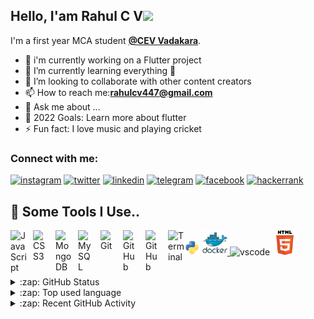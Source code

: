 <h2>Hello, I'am Rahul C V<img src="https://raw.githubusercontent.com/MartinHeinz/MartinHeinz/master/wave.gif" width="30px"></h2>
<p>I'm  a first year MCA student <strong><a href="https://cev.ac.in/">@CEV Vadakara</a></strong>.</p> 


- 🔭 i'm currently working on a Flutter project
- 🌱 I’m currently learning everything 🤣
- 👯 I’m looking to collaborate with other content creators
- 📫 How to reach me:**rahulcv447@gmail.com**
-  💬 Ask me about ...
- 🥅 2022 Goals: Learn more about flutter
- ⚡ Fun fact: I love music and playing cricket


### Connect with me:
<p align="left">
<a href="https://instagram.com/__rahul_cv" target="blank"><img src="https://image.similarpng.com/very-thumbnail/2020/05/Glossy-Instagram-icon-PNG.png" alt="instagram" width="40" height="40" /></a>
<a href="https://twitter.com/cv89599063" target="blank"><img src="https://t4.ftcdn.net/jpg/04/83/36/97/360_F_483369745_d9uQmdRaUGrZjuZC95rh10o64eYunK6c.jpg" alt="twitter" width="40" height="40"/></a>
 <a href="https://www.linkedin.com/in/rahul-c-v-4b2260240" target="blank"><img src="https://image.similarpng.com/very-thumbnail/2021/01/Illustration-of-Linkedin-icon-on-transparent-background-PNG.png" alt="linkedin" width="40" height="40"/></a>
 <a href="https://t.me/" target="blank"><img src="https://encrypted-tbn0.gstatic.com/images?q=tbn:ANd9GcRP2v_VjYKNg9RrPTezJ_rJW1kphowSkGIoxxadCk40LHKcYAAotkvb5JFy9x5gVKUTkXw&usqp=CAU" alt="telegram" width="40" height="40" /></a>
<a href="" target="blank"><img src="https://w7.pngwing.com/pngs/807/849/png-transparent-facebook-logo-social-media-facebook-like-button-computer-icons-facebook-like-button-social-trademark-logo-internet-thumbnail.png" alt="facebook" width="40" height="40" /></a>
<a href="https:// @rahulcv447"target="blank"><img src="https://upload.wikimedia.org/wikipedia/commons/4/40/HackerRank_Icon-1000px.png" alt="hackerrank" width="40" height="40" /></a>
</p>
<h2>🚀 Some Tools I Use..</h2>
<p align="left">
<img src="https://raw.githubusercontent.com/devicons/devicon/master/icons/python/python-original.svg" alt="python" width="25" height="25" />
<a href="https://www.docker.com/" target="_blank"> <img src="https://raw.githubusercontent.com/devicons/devicon/master/icons/docker/docker-original-wordmark.svg" alt="docker" width="40" height="40"/> </a>
<img src="https://cdn.worldvectorlogo.com/logos/visual-studio-code-1.svg" alt="vscode" width="25" height="25" />
   <a href="https://www.w3.org/html/" target="_blank"> <img src="https://raw.githubusercontent.com/devicons/devicon/master/icons/html5/html5-original-wordmark.svg" alt="html5" width="40" height="40"/> </a>
 <img align="left" alt="JavaScript" width="26px" src="https://cdn.jsdelivr.net/gh/devicons/devicon/icons/javascript/javascript-original.svg" style="padding-right:10px;" />
   <img align="left" alt="CSS3" width="26px" src="https://cdn.jsdelivr.net/gh/devicons/devicon/icons/css3/css3-original.svg" style="padding-right:10px;"/>
 <img align="left" alt="MongoDB" width="26px" src="https://cdn.jsdelivr.net/gh/devicons/devicon/icons/mongodb/mongodb-original.svg" style="padding-right:10px;" />
<img align="left" alt="MySQL" width="26px" src="https://cdn.jsdelivr.net/gh/devicons/devicon/icons/mysql/mysql-original.svg" style="padding-right:10px;"/>
<img align="left" alt="Git" width="26px" src="https://cdn.jsdelivr.net/gh/devicons/devicon/icons/git/git-original.svg" style="padding-right:10px;" />
<img align="left" alt="GitHub" width="26px" src="https://user-images.githubusercontent.com/3369400/139447912-e0f43f33-6d9f-45f8-be46-2df5bbc91289.png" style="padding-right:10px;" />
<img align="left" alt="GitHub" width="26px" src="https://user-images.githubusercontent.com/3369400/139448065-39a229ba-4b06-434b-bc67-616e2ed80c8f.png" style="padding-right:10px;" />
<img align="left" alt="Terminal" width="26px" src="./img/terminal-dark.svg" />
</p><br>

<details>
<summary>:zap: GitHub Status</summary>

  <img align="left" alt="Rahul GitHub Status" src="https://github-readme-stats.vercel.app/api?username=Rahul628226&show_icons=true&hide_border=false&title_color=ff652f&icon_color=FFE400&bg_color=09131B&text_color=ffffff&border_color=0c1a25" />
</details>
 <details>
<summary>:zap: Top used language</summary>

   <img align="left" alt="Most language used" src="https://github-readme-stats.vercel.app/api/top-langs/?username=Rahul628226&theme=tokyonight"/>
   </details>
   <details>
 
  <summary>:zap: Recent GitHub Activity</summary>
  
<!--START_SECTION:activity-->
1. 🗣 Commented on [](https://github.com/Rahul628226) in [Rahul628226](https://github.com/Rahul6282)
2. 🎉 Merged PR [](https://github.com/Rahul628226) in [Rahul628226](https://github.com/Rahul6282)
3. ❌ Closed PR [](https://github.com/Rahul628226) in [Rahul628226](https://github.com/Rahul628226)
4. 🗣 Commented on [](https://github.com/Rahul628226) in [Rahul628226](https://github.com/Rahul628226)
<!--END_SECTION:activity-->
</details>
